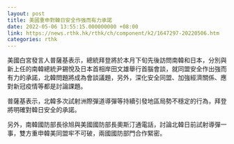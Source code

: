 ```yaml
---
layout: post
title: 美國重申對韓日安全作強而有力承諾
date: 2022-05-06 13:55:15.000000000 +08:00
link: https://news.rthk.hk/rthk/ch/component/k2/1647297-20220506.htm
categories: rthk
---
```


美國白宮發言人普薩基表示，總統拜登將於本月下旬先後訪問南韓和日本，分別與新上任的南韓總統尹錫悅及日本首相岸田文雄舉行首腦會談，就同盟安全作出強而有力的承諾，北韓問題將成為會談議題，另外，深化安全同盟、加強經濟關係、應對新冠疫情等都是討論課題。

普薩基表示，北韓多次試射洲際彈道導彈等持續引發地區局勢不穩定的行為，拜登將明確對韓日安全的承諾。

另外，南韓國防部長徐旭與美國國防部長奧斯汀通電話，討論北韓日前試射導彈一事，雙方重申韓美同盟牢不可破，兩國國防部門合作緊密。
